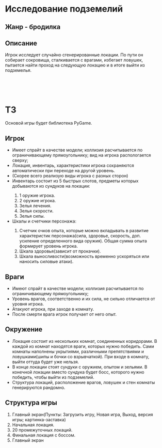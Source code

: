<h1>Исследование подземелий</h1>
<h2>Жанр - бродилка</h2>
<h2>Описание</h2>
<p>Игрок исследует случайно сгенерированные локации. По пути он собирает сокровища, сталкивается с врагами, избегает ловушек, пытается найти проход на следующую локацию и в итоге выйти из подземелья.</p>
<br>
<br>
<br>
<h1>ТЗ</h1>
<p>Основой игры будет библиотека PyGame.</p>
<h2>Игрок</h2>
<ul>
    <li>Имеет спрайт в качестве модели; коллизия расчитывается по ограничивающему прямоугольнику; вид на игрока распологается сверху;</li>
    <li>Локация, инвентарь, характеристики игрока сохраняются автоматически при переходе на другой уровень.</li>
    <li>(Скорее всего реализую виды игрока с разных сторон)</li>
    <li>Инвентарь состоит из 5 быстрых слотов, предметы которых добываются из сундуков на локации:</li>
    <ol>
        <li>1 оружие игрока.</li>
        <li>2 оружие игрока.</li>
        <li>Зелья лечения.</li>
        <li>Зелья скорости.</li>
        <li>Зелья силы.</li>
    </ol>
    <li>Шкалы и счетчики персонажа:</li>
    <ol>
        <li>Счетчик очков опыта, которые можно вкладывать в развитие характеристик персонажа(сила, здоровье, скорость, доп. усиление определенного вида оружия). Общая сумма опыта формирует уровень игрока.</li>
        <li>Шкала здоровья(зависит от прокачки).</li>
        <li>Шкала выносливости(возможность временно ускоряться или наносить силовые атаки).</li>
    </ol>
</ul>
<h2>Враги</h2>
<ul>
    <li>Имеют спрайт в качестве модели; коллизия расчитывается по ограничивающему прямоугольнику;</li>
    <li>Уровень врагов, соответственно и их сила, не сильно отличается от уровня игрока.</li>
    <li>Атакуют игрока, при заходе в комнату.</li>
    <li>После смерти врага игрок получает от него опыт.</li>
</ul>
<h2>Окружение</h2>
<ul>
    <li>Локация состоит из нескольких комнат, соединенных коридорами. В каждой из комнат находятся враги, которых нужно победить. Сами комнаты наполнены укрытиями, различными препятствиями и ловушками(шипы и бочки со взрывчаткой). При входе в комнату, выйти оттуда будет уже нельзя.</li>
    <li>В конце локации стоят сундуки с оружием, опытом и зельями. В конечной локации вместо сундука будет босс, которого нужно победить, чтобы выйти из подземелий.</li>
    <li>Структура локаций, расположение врагов, ловушек и стен комнаты генерируются рандомно.</li>
</ul>
<h2>Структура игры</h2>
<ol>
    <li>Главный экран(Пункты: Загрузить игру, Новая игра, Выход, версия игры; картинка-заставка)</li>
    <li>Начальная локация.</li>
    <li>20 промежуточных локаций.</li>
    <li>Финальная локация с боссом.</li>
    <li>Главный экран</li>
</ol>
